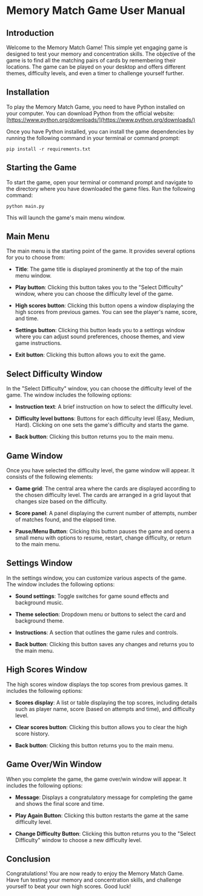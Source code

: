 # Memory Match Game User Manual

## Introduction

Welcome to the Memory Match Game! This simple yet engaging game is designed to test your memory and concentration skills. The objective of the game is to find all the matching pairs of cards by remembering their locations. The game can be played on your desktop and offers different themes, difficulty levels, and even a timer to challenge yourself further.

## Installation

To play the Memory Match Game, you need to have Python installed on your computer. You can download Python from the official website: [https://www.python.org/downloads/](https://www.python.org/downloads/)

Once you have Python installed, you can install the game dependencies by running the following command in your terminal or command prompt:

```
pip install -r requirements.txt
```

## Starting the Game

To start the game, open your terminal or command prompt and navigate to the directory where you have downloaded the game files. Run the following command:

```
python main.py
```

This will launch the game's main menu window.

## Main Menu

The main menu is the starting point of the game. It provides several options for you to choose from:

- **Title**: The game title is displayed prominently at the top of the main menu window.

- **Play button**: Clicking this button takes you to the "Select Difficulty" window, where you can choose the difficulty level of the game.

- **High scores button**: Clicking this button opens a window displaying the high scores from previous games. You can see the player's name, score, and time.

- **Settings button**: Clicking this button leads you to a settings window where you can adjust sound preferences, choose themes, and view game instructions.

- **Exit button**: Clicking this button allows you to exit the game.

## Select Difficulty Window

In the "Select Difficulty" window, you can choose the difficulty level of the game. The window includes the following options:

- **Instruction text**: A brief instruction on how to select the difficulty level.

- **Difficulty level buttons**: Buttons for each difficulty level (Easy, Medium, Hard). Clicking on one sets the game's difficulty and starts the game.

- **Back button**: Clicking this button returns you to the main menu.

## Game Window

Once you have selected the difficulty level, the game window will appear. It consists of the following elements:

- **Game grid**: The central area where the cards are displayed according to the chosen difficulty level. The cards are arranged in a grid layout that changes size based on the difficulty.

- **Score panel**: A panel displaying the current number of attempts, number of matches found, and the elapsed time.

- **Pause/Menu Button**: Clicking this button pauses the game and opens a small menu with options to resume, restart, change difficulty, or return to the main menu.

## Settings Window

In the settings window, you can customize various aspects of the game. The window includes the following options:

- **Sound settings**: Toggle switches for game sound effects and background music.

- **Theme selection**: Dropdown menu or buttons to select the card and background theme.

- **Instructions**: A section that outlines the game rules and controls.

- **Back button**: Clicking this button saves any changes and returns you to the main menu.

## High Scores Window

The high scores window displays the top scores from previous games. It includes the following options:

- **Scores display**: A list or table displaying the top scores, including details such as player name, score (based on attempts and time), and difficulty level.

- **Clear scores button**: Clicking this button allows you to clear the high score history.

- **Back button**: Clicking this button returns you to the main menu.

## Game Over/Win Window

When you complete the game, the game over/win window will appear. It includes the following options:

- **Message**: Displays a congratulatory message for completing the game and shows the final score and time.

- **Play Again Button**: Clicking this button restarts the game at the same difficulty level.

- **Change Difficulty Button**: Clicking this button returns you to the "Select Difficulty" window to choose a new difficulty level.

## Conclusion

Congratulations! You are now ready to enjoy the Memory Match Game. Have fun testing your memory and concentration skills, and challenge yourself to beat your own high scores. Good luck!